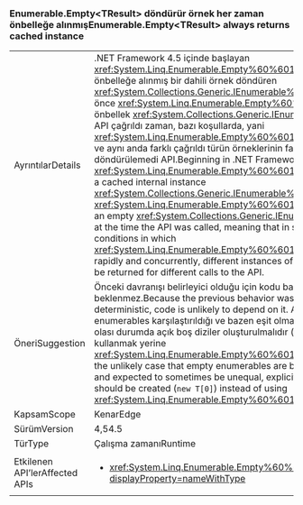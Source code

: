 ### <a name="enumerableemptylttresultgt-always-returns-cached-instance"></a><span data-ttu-id="ee811-101">Enumerable.Empty&lt;TResult&gt; döndürür örnek her zaman önbelleğe alınmış</span><span class="sxs-lookup"><span data-stu-id="ee811-101">Enumerable.Empty&lt;TResult&gt; always returns cached instance</span></span>

|   |   |
|---|---|
|<span data-ttu-id="ee811-102">Ayrıntılar</span><span class="sxs-lookup"><span data-stu-id="ee811-102">Details</span></span>|<span data-ttu-id="ee811-103">.NET Framework 4.5 içinde başlayan <xref:System.Linq.Enumerable.Empty%60%601> her zaman önbelleğe alınmış bir dahili örnek döndüren <xref:System.Collections.Generic.IEnumerable%601>. Daha önce <xref:System.Linq.Enumerable.Empty%60%601> boş bir önbellek <xref:System.Collections.Generic.IEnumerable%601> API çağrıldı zaman, bazı koşullarda, yani <xref:System.Linq.Enumerable.Empty%60%601> hızlı bir şekilde ve aynı anda farklı çağrıldı türün örneklerinin farklı çağrılar için döndürülemedi API.</span><span class="sxs-lookup"><span data-stu-id="ee811-103">Beginning in .NET Framework 4.5, <xref:System.Linq.Enumerable.Empty%60%601> always returns a cached internal instance <xref:System.Collections.Generic.IEnumerable%601>.Previously, <xref:System.Linq.Enumerable.Empty%60%601> would cache an empty <xref:System.Collections.Generic.IEnumerable%601> at the time the API was called, meaning that in some conditions in which <xref:System.Linq.Enumerable.Empty%60%601> was called rapidly and concurrently, different instances of the type could be returned for different calls to the API.</span></span>|
|<span data-ttu-id="ee811-104">Öneri</span><span class="sxs-lookup"><span data-stu-id="ee811-104">Suggestion</span></span>|<span data-ttu-id="ee811-105">Önceki davranışı belirleyici olduğu için kodu bağımlı beklenmez.</span><span class="sxs-lookup"><span data-stu-id="ee811-105">Because the previous behavior was non-deterministic, code is unlikely to depend on it.</span></span> <span data-ttu-id="ee811-106">Ancak, boş enumerables karşılaştırıldığı ve bazen eşit olması beklenen olası durumda açık boş diziler oluşturulmalıdır (<code>new T[0]</code>) kullanmak yerine <xref:System.Linq.Enumerable.Empty%60%601>.</span><span class="sxs-lookup"><span data-stu-id="ee811-106">However, in the unlikely case that empty enumerables are being compared and expected to sometimes be unequal, explicit empty arrays should be created (<code>new T[0]</code>) instead of using <xref:System.Linq.Enumerable.Empty%60%601>.</span></span>|
|<span data-ttu-id="ee811-107">Kapsam</span><span class="sxs-lookup"><span data-stu-id="ee811-107">Scope</span></span>|<span data-ttu-id="ee811-108">Kenar</span><span class="sxs-lookup"><span data-stu-id="ee811-108">Edge</span></span>|
|<span data-ttu-id="ee811-109">Sürüm</span><span class="sxs-lookup"><span data-stu-id="ee811-109">Version</span></span>|<span data-ttu-id="ee811-110">4,5</span><span class="sxs-lookup"><span data-stu-id="ee811-110">4.5</span></span>|
|<span data-ttu-id="ee811-111">Tür</span><span class="sxs-lookup"><span data-stu-id="ee811-111">Type</span></span>|<span data-ttu-id="ee811-112">Çalışma zamanı</span><span class="sxs-lookup"><span data-stu-id="ee811-112">Runtime</span></span>|
|<span data-ttu-id="ee811-113">Etkilenen API’ler</span><span class="sxs-lookup"><span data-stu-id="ee811-113">Affected APIs</span></span>|<ul><li><xref:System.Linq.Enumerable.Empty%60%601?displayProperty=nameWithType></li></ul>|

